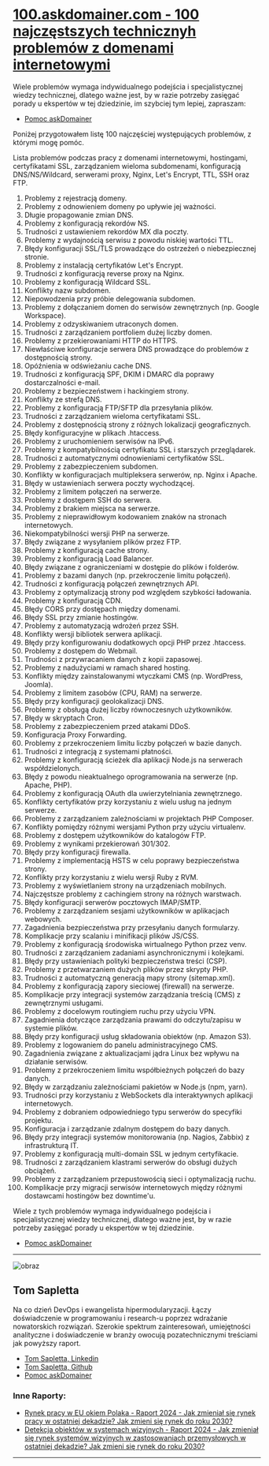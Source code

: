 # [100.askdomainer.com - 100 najczęstszych technicznyh problemów z domenami internetowymi](http://100.askdomainer.com)


Wiele problemów wymaga indywidualnego podejścia i specjalistycznej wiedzy technicznej, dlatego ważne jest, by w razie potrzeby zasięgać porady u ekspertów w tej dziedzinie, im szybciej tym lepiej, zapraszam:
+ [Pomoc askDomainer](https://oferta.askdomainer.com/)
  
Poniżej przygotowałem listę 100 najczęściej występujących problemów, z którymi mogę pomóc.

Lista problemów podczas pracy z domenami internetowymi, hostingami, certyfikatami SSL, zarządzaniem wieloma subdomenami, konfiguracją DNS/NS/Wildcard, serwerami proxy, Nginx, Let's Encrypt, TTL, SSH oraz FTP.

1. Problemy z rejestracją domeny.
2. Problemy z odnowieniem domeny po upływie jej ważności.
3. Długie propagowanie zmian DNS.
4. Problemy z konfiguracją rekordów NS.
5. Trudności z ustawieniem rekordów MX dla poczty.
6. Problemy z wydajnością serwisu z powodu niskiej wartości TTL.
7. Błędy konfiguracji SSL/TLS prowadzące do ostrzeżeń o niebezpiecznej stronie.
8. Problemy z instalacją certyfikatów Let's Encrypt.
9. Trudności z konfiguracją reverse proxy na Nginx.
10. Problemy z konfiguracją Wildcard SSL.
11. Konflikty nazw subdomen.
12. Niepowodzenia przy próbie delegowania subdomen.
13. Problemy z dołączaniem domen do serwisów zewnętrznych (np. Google Workspace).
14. Problemy z odzyskiwaniem utraconych domen.
15. Trudności z zarządzaniem portfoliem dużej liczby domen.
16. Problemy z przekierowaniami HTTP do HTTPS.
17. Niewłaściwe konfiguracje serwera DNS prowadzące do problemów z dostępnością strony.
18. Opóźnienia w odświeżaniu cache DNS.
19. Trudności z konfiguracją SPF, DKIM i DMARC dla poprawy dostarczalności e-mail.
20. Problemy z bezpieczeństwem i hackingiem strony.
21. Konflikty ze strefą DNS.
22. Problemy z konfiguracją FTP/SFTP dla przesyłania plików.
23. Trudności z zarządzaniem wieloma certyfikatami SSL.
24. Problemy z dostępnością strony z różnych lokalizacji geograficznych.
25. Błędy konfiguracyjne w plikach .htaccess.
26. Problemy z uruchomieniem serwisów na IPv6.
27. Problemy z kompatybilnością certyfikatu SSL i starszych przeglądarek.
28. Trudności z automatycznymi odnowieniami certyfikatów SSL.
29. Problemy z zabezpieczeniem subdomen.
30. Konflikty w konfiguracjach multipleksera serwerów, np. Nginx i Apache.
31. Błędy w ustawieniach serwera poczty wychodzącej.
32. Problemy z limitem połączeń na serwerze.
33. Problemy z dostępem SSH do serwera.
34. Problemy z brakiem miejsca na serwerze.
35. Problemy z nieprawidłowym kodowaniem znaków na stronach internetowych.
36. Niekompatybilności wersji PHP na serwerze.
37. Błędy związane z wysyłaniem plików przez FTP.
38. Problemy z konfiguracją cache strony.
39. Problemy z konfiguracją Load Balancer.
40. Błędy związane z ograniczeniami w dostępie do plików i folderów.
41. Problemy z bazami danych (np. przekroczenie limitu połączeń).
42. Trudności z konfiguracją połączeń zewnętrznych API.
43. Problemy z optymalizacją strony pod względem szybkości ładowania.
44. Problemy z konfiguracją CDN.
45. Błędy CORS przy dostępach między domenami.
46. Błędy SSL przy zmianie hostingów.
47. Problemy z automatyzacją wdrożeń przez SSH.
48. Konflikty wersji bibliotek serwera aplikacji.
49. Błędy przy konfigurowaniu dodatkowych opcji PHP przez .htaccess.
50. Problemy z dostępem do Webmail.
51. Trudności z przywracaniem danych z kopii zapasowej.
52. Problemy z nadużyciami w ramach shared hosting.
53. Konflikty między zainstalowanymi wtyczkami CMS (np. WordPress, Joomla).
54. Problemy z limitem zasobów (CPU, RAM) na serwerze.
55. Błędy przy konfiguracji geolokalizacji DNS.
56. Problemy z obsługą dużej liczby równoczesnych użytkowników.
57. Błędy w skryptach Cron.
58. Problemy z zabezpieczeniem przed atakami DDoS.
59. Konfiguracja Proxy Forwarding.
60. Problemy z przekroczeniem limitu liczby połączeń w bazie danych.
61. Trudności z integracją z systemami płatności.
62. Problemy z konfiguracją ścieżek dla aplikacji Node.js na serwerach współdzielonych.
63. Błędy z powodu nieaktualnego oprogramowania na serwerze (np. Apache, PHP).
64. Problemy z konfiguracją OAuth dla uwierzytelniania zewnętrznego.
65. Konflikty certyfikatów przy korzystaniu z wielu usług na jednym serwerze.
66. Problemy z zarządzaniem zależnościami w projektach PHP Composer.
67. Konflikty pomiędzy różnymi wersjami Python przy użyciu virtualenv.
68. Problemy z dostępem użytkowników do katalogów FTP.
69. Problemy z wynikami przekierowań 301/302.
70. Błędy przy konfiguracji firewalla.
71. Problemy z implementacją HSTS w celu poprawy bezpieczeństwa strony.
72. Konflikty przy korzystaniu z wielu wersji Ruby z RVM.
73. Problemy z wyświetlaniem strony na urządzeniach mobilnych.
74. Najczęstsze problemy z cachingiem strony na różnych warstwach.
75. Błędy konfiguracji serwerów pocztowych IMAP/SMTP.
76. Problemy z zarządzaniem sesjami użytkowników w aplikacjach webowych.
77. Zagadnienia bezpieczeństwa przy przesyłaniu danych formularzy.
78. Komplikacje przy scalaniu i minifikacji plików JS/CSS.
79. Problemy z konfiguracją środowiska wirtualnego Python przez venv.
80. Trudności z zarządzaniem zadaniami asynchronicznymi i kolejkami.
81. Błędy przy ustawieniach polityki bezpieczeństwa treści (CSP).
82. Problemy z przetwarzaniem dużych plików przez skrypty PHP.
83. Trudności z automatyczną generacją mapy strony (sitemap.xml).
84. Problemy z konfiguracją zapory sieciowej (firewall) na serwerze.
85. Komplikacje przy integracji systemów zarządzania treścią (CMS) z zewnętrznymi usługami.
86. Problemy z docelowym routingiem ruchu przy użyciu VPN.
87. Zagadnienia dotyczące zarządzania prawami do odczytu/zapisu w systemie plików.
88. Błędy przy konfiguracji usług składowania obiektów (np. Amazon S3).
89. Problemy z logowaniem do panelu administracyjnego CMS.
90. Zagadnienia związane z aktualizacjami jądra Linux bez wpływu na działanie serwisów.
91. Problemy z przekroczeniem limitu współbieżnych połączeń do bazy danych.
92. Błędy w zarządzaniu zależnościami pakietów w Node.js (npm, yarn).
93. Trudności przy korzystaniu z WebSockets dla interaktywnych aplikacji internetowych.
94. Problemy z dobraniem odpowiedniego typu serwerów do specyfiki projektu.
95. Konfiguracja i zarządzanie zdalnym dostępem do bazy danych.
96. Błędy przy integracji systemów monitorowania (np. Nagios, Zabbix) z infrastrukturą IT.
97. Problemy z konfiguracją multi-domain SSL w jednym certyfikacie.
98. Trudności z zarządzaniem klastrami serwerów do obsługi dużych obciążeń.
99. Problemy z zarządzaniem przepustowością sieci i optymalizacją ruchu.
100. Komplikacje przy migracji serwisów internetowych między różnymi dostawcami hostingów bez downtime'u.

Wiele z tych problemów wymaga indywidualnego podejścia i specjalistycznej wiedzy technicznej, dlatego ważne jest, by w razie potrzeby zasięgać porady u ekspertów w tej dziedzinie.
+ [Pomoc askDomainer](https://oferta.askdomainer.com/)



---



![obraz](https://github.com/tom-sapletta-com/rynek-pracy-2030-eu/assets/5669657/24abdad9-5aff-4834-95a0-d7215cc6e0bc)

## Tom Sapletta

Na co dzień DevOps i ewangelista hipermodularyzacji.
Łączy doświadczenie w programowaniu i research-u poprzez wdrażanie nowatorskich rozwiązań. 
Szerokie spektrum zainteresowań, umiejętności analityczne i doświadczenie w branży owocują pozatechnicznymi treściami jak powyższy raport.

+ [Tom Sapletta, Linkedin](https://www.linkedin.com/in/tom-sapletta-com)
+ [Tom Sapletta, Github](https://github.com/tom-sapletta-com)
+ [Pomoc askDomainer](https://oferta.askdomainer.com/)

### Inne Raporty:

+ [Rynek pracy w EU okiem Polaka - Raport 2024 - Jak zmieniał się rynek pracy w ostatniej dekadzie? Jak zmieni się rynek do roku 2030?](https://2024.teleworking.info/)
+ [Detekcja obiektów w systemach wizyjnych - Raport 2024 - Jak zmieniał się rynek systemów wizyjnych w zastosowaniach przemysłowych w ostatniej dekadzie? Jak zmieni się rynek do roku 2030?](https://2024.teleoperator.info/)

---



<script src="https://cdn.jsdelivr.net/npm/mermaid@10.8.0/dist/mermaid.min.js"></script>
<script>
var config = {
    startOnReady:true,
    theme: 'forest',
    flowchart:{
            useMaxWidth:false,
            htmlLabels:true
        }
};
mermaid.initialize(config);
mermaid.init(undefined, '.language-mermaid');
</script>

<script type="module">
    /**
  import mermaid from 'https://cdn.jsdelivr.net/npm/mermaid@10/dist/mermaid.esm.min.mjs';
  mermaid.initialize({
    startOnLoad: true,
    theme: 'dark'
  });
  */
</script>
